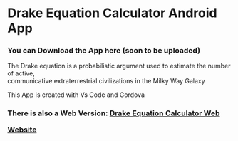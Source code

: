 # Drake Equation Calculator Android App

<h3>

You can Download the App here (soon to be uploaded)

</h3>

The Drake equation is a probabilistic argument used to estimate the number of active, <br>
communicative extraterrestrial civilizations in the Milky Way Galaxy

This App is created with Vs Code and Cordova

<h3>
  
There is also a Web Version: [Drake Equation Calculator Web](https://github.com/NickMihal/Drake-Equation-Calculator-Web) <br>

  [Website](https://nickmihal.github.io/Drake-Equation-Calculator-Web/)
  
</h3>
